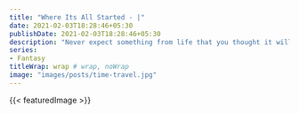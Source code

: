 ```yaml
---
title: "Where Its All Started - |"
date: 2021-02-03T18:28:46+05:30
publishDate: 2021-02-03T18:28:46+05:30
description: "Never expect something from life that you thought it will go as you wanted but it didn't went, life take test first and then teaches you and when you learned that lesson life gives you another test."
series:
- Fantasy
titleWrap: wrap # wrap, noWrap
image: "images/posts/time-travel.jpg"
---
```

{{< featuredImage >}}